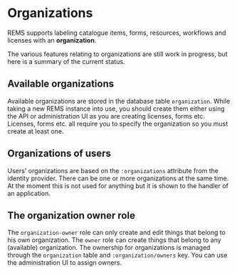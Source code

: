 # Organizations

REMS supports labeling catalogue items, forms, resources, workflows
and licenses with an **organization**.

The various features relating to organizations are still work in
progress, but here is a summary of the current status.

## Available organizations

Available organizations are stored in the database table `organization`.
While taking a new REMS instance into use, you should create them either 
using the API or administration UI as you are creating licenses, forms etc.
Licenses, forms etc. all require you to specify the organization so you
must create at least one.

## Organizations of users

Users' organizations are based on the `:organizations` attribute from
the identity provider. There can be one or more organizations at the same time.
At the moment this is not used for anything but it is shown to the handler of
an application.

## The organization owner role

The `organization-owner` role can only create and edit things that
belong to his own organization. The `owner` role can create things
that belong to any (available) organization. The ownership for organizations
is managed through the `organization` table and `:organization/owners` key.
You can use the administration UI to assign owners.
